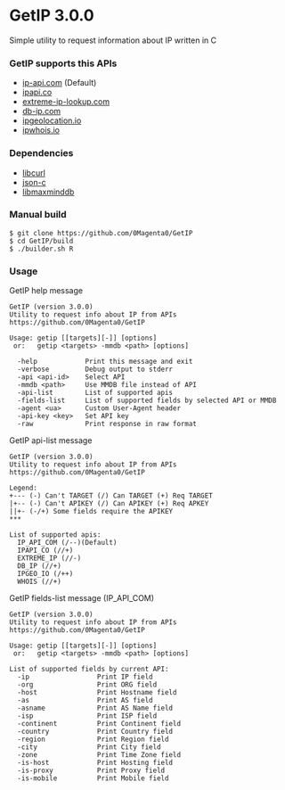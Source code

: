 # GetIP 3.0.0

Simple utility to request information about IP written in C

### GetIP supports this APIs
 - [ip-api.com](https://ip-api.com) (Default)
 - [ipapi.co](https://ipapi.co)
 - [extreme-ip-lookup.com](https://extreme-ip-lookup.com)
 - [db-ip.com](https://db-ip.com)
 - [ipgeolocation.io](https://ipgeolocation.io)
 - [ipwhois.io](https://ipwhois.io/)

### Dependencies
 - [libcurl](https://curl.se/libcurl)
 - [json-c](https://github.com/json-c/json-c)
 - [libmaxminddb](https://github.com/maxmind/libmaxminddb)

### Manual build
```
$ git clone https://github.com/0Magenta0/GetIP
$ cd GetIP/build
$ ./builder.sh R
```

### Usage
GetIP help message
```
GetIP (version 3.0.0)
Utility to request info about IP from APIs
https://github.com/0Magenta0/GetIP

Usage: getip [[targets][-]] [options]
 or:   getip <targets> -mmdb <path> [options]

  -help            Print this message and exit
  -verbose         Debug output to stderr
  -api <api-id>    Select API
  -mmdb <path>     Use MMDB file instead of API
  -api-list        List of supported apis
  -fields-list     List of supported fields by selected API or MMDB
  -agent <ua>      Custom User-Agent header
  -api-key <key>   Set API key
  -raw             Print response in raw format
```

GetIP api-list message
```
GetIP (version 3.0.0)
Utility to request info about IP from APIs
https://github.com/0Magenta0/GetIP

Legend:
+--- (-) Can't TARGET (/) Can TARGET (+) Req TARGET
|+-- (-) Can't APIKEY (/) Can APIKEY (+) Req APKEY
||+- (-/+) Some fields require the APIKEY
***

List of supported apis:
  IP_API_COM (/--)(Default)
  IPAPI_CO (//+)
  EXTREME_IP (//-)
  DB_IP (//+)
  IPGEO_IO (/++)
  WHOIS (//+)
```

GetIP fields-list message (IP\_API\_COM)
```
GetIP (version 3.0.0)
Utility to request info about IP from APIs
https://github.com/0Magenta0/GetIP

Usage: getip [[targets][-]] [options]
 or:   getip <targets> -mmdb <path> [options]

List of supported fields by current API:
  -ip                 Print IP field
  -org                Print ORG field
  -host               Print Hostname field
  -as                 Print AS field
  -asname             Print AS Name field
  -isp                Print ISP field
  -continent          Print Continent field
  -country            Print Country field
  -region             Print Region field
  -city               Print City field
  -zone               Print Time Zone field
  -is-host            Print Hosting field
  -is-proxy           Print Proxy field
  -is-mobile          Print Mobile field
```
